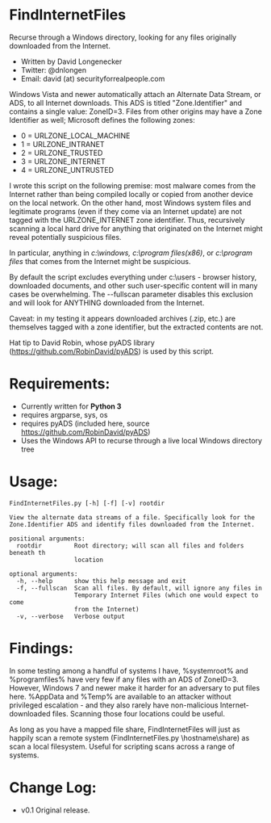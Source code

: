 FindInternetFiles
=============

Recurse through a Windows directory, looking for any files originally downloaded from the Internet.

* Written by David Longenecker
* Twitter: @dnlongen
* Email: david (at) securityforrealpeople.com

Windows Vista and newer automatically attach an Alternate Data Stream, or ADS, to all Internet downloads. This ADS is titled "Zone.Identifier" and contains a single value: ZoneID=3. Files from other origins may have a Zone Identifier as well; Microsoft defines the following zones:

* 0 = URLZONE_LOCAL_MACHINE
* 1 = URLZONE_INTRANET
* 2 = URLZONE_TRUSTED
* 3 = URLZONE_INTERNET
* 4 = URLZONE_UNTRUSTED

I wrote this script on the following premise: most malware comes from the Internet rather than being compiled locally or copied from another device on the local network. On the other hand, most Windows system files and legitimate programs (even if they come via an Internet update) are not tagged with the URLZONE_INTERNET zone identifier. Thus, recursively scanning a local hard drive for anything that originated on the Internet might reveal potentially suspicious files. 

In particular, anything in *c:\windows,* *c:\program files(x86)*, or *c:\program files* that comes from the Internet might be suspicious.

By default the script excludes everything under c:\users - browser history, downloaded documents, and other such user-specific content will in many cases be overwhelming. The --fullscan parameter disables this exclusion and will look for ANYTHING downloaded from the Internet.

Caveat: in my testing it appears downloaded archives (.zip, etc.) are themselves tagged with a zone identifier, but the extracted contents are not.

Hat tip to David Robin, whose pyADS library (https://github.com/RobinDavid/pyADS) is used by this script.

Requirements:
=============

* Currently written for **Python 3**
* requires argparse, sys, os
* requires pyADS (included here, source https://github.com/RobinDavid/pyADS)
* Uses the Windows API to recurse through a live local Windows directory tree

Usage:
=============

```
FindInternetFiles.py [-h] [-f] [-v] rootdir

View the alternate data streams of a file. Specifically look for the
Zone.Identifier ADS and identify files downloaded from the Internet.

positional arguments:
  rootdir         Root directory; will scan all files and folders beneath th
                  location

optional arguments:
  -h, --help      show this help message and exit
  -f, --fullscan  Scan all files. By default, will ignore any files in
                  Temporary Internet Files (which one would expect to come
                  from the Internet)
  -v, --verbose   Verbose output
```

Findings:
=============
In some testing among a handful of systems I have, %systemroot% and %programfiles% have very few if any files with an ADS of ZoneID=3. However, Windows 7 and newer make it harder for an adversary to put files here. %AppData and %Temp% are available to an attacker without privileged escalation - and they also rarely have non-malicious Internet-downloaded files. Scanning those four locations could be useful.

As long as you have a mapped file share, FindInternetFiles will just as happily scan a remote system (FindInternetFiles.py \\hostname\share) as scan a local filesystem. Useful for scripting scans across a range of systems.

Change Log:
=============

* v0.1 Original release.
